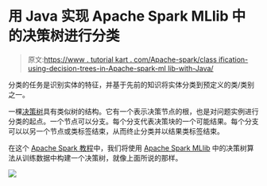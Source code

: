 # 用 Java 实现 Apache Spark MLlib 中的决策树进行分类

> 原文:[https://www . tutorial kart . com/Apache-spark/class ification-using-decision-trees-in-Apache-spark-ml lib-with-Java/](https://www.tutorialkart.com/apache-spark/classification-using-decision-trees-in-apache-spark-mllib-with-java/)

分类的任务是识别实体的特征，并基于先前的知识将实体分类到预定义的类/类别之一。

一棵[决策树](https://www.tutorialkart.com/machine-learning/decision-tree-in-machine-learning/)具有类似树的结构。它有一个表示决策节点的根，也是对问题实例进行分类的起点。一个节点可以分支。每个分支代表决策块的一个可能结果。每个分支可以以另一个节点或类标签结束，从而终止分类并以结果类标签结束。

在这个 [Apache Spark 教程](https://www.tutorialkart.com/apache-spark-tutorial/)中，我们将使用 [Apache Spark MLlib](https://www.tutorialkart.com/apache-spark/apache-spark-mllib-scalable-machine-learning-library/) 中的决策树算法从训练数据中构建一个决策树，就像上面所说的那样。

[![](../Images/925da31b32d6bc3827932f6c8afb11bb.png)](https://www.tutorialkart.com/)
